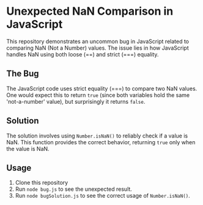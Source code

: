 # Unexpected NaN Comparison in JavaScript

This repository demonstrates an uncommon bug in JavaScript related to comparing NaN (Not a Number) values.  The issue lies in how JavaScript handles NaN using both loose (==) and strict (===) equality.

## The Bug

The JavaScript code uses strict equality (===) to compare two NaN values.  One would expect this to return `true` (since both variables hold the same 'not-a-number' value), but surprisingly it returns `false`.

## Solution

The solution involves using `Number.isNaN()` to reliably check if a value is NaN.  This function provides the correct behavior, returning `true` only when the value is NaN.

## Usage

1. Clone this repository
2. Run `node bug.js` to see the unexpected result.
3. Run `node bugSolution.js` to see the correct usage of `Number.isNaN()`.